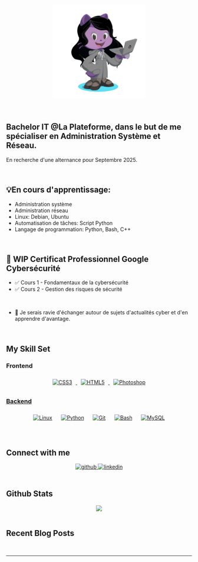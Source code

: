 <div align="center">
<img src="./octocat-1732095329861.png" style="width: 50%;" />
</div>

<br /> 

<br />

##  Bachelor IT @La Plateforme, dans le but de me spécialiser en Administration Système et Réseau.
En recherche d'une alternance pour Septembre 2025.

<br />

## 💡En cours d'apprentissage:

- Administration système 
- Administration réseau
- Linux: Debian, Ubuntu 
- Automatisation de tâches: Script Python 
- Langage de programmation: Python, Bash, C++
  
<br />  

##  👀 WIP Certificat Professionnel Google Cybersécurité <br />
- ✅ Cours 1 - Fondamentaux de la cybersécurité
- ✅ Cours 2 - Gestion des risques de sécurité
  
<br />

- 🔑 Je serais ravie d'échanger autour de sujets d'actualités cyber et d'en apprendre d'avantage.
    

<br/>  


## My Skill Set  


### Frontend  
<div align="center">  
<a href="https://www.w3schools.com/css/" target="_blank"><img style="margin: 10px" src="https://profilinator.rishav.dev/skills-assets/css3-original-wordmark.svg" alt="CSS3" height="50" /</a>  
<a href="https://en.wikipedia.org/wiki/HTML5" target="_blank"><img style="margin: 10px" src="https://profilinator.rishav.dev/skills-assets/html5-original-wordmark.svg" alt="HTML5" height="50" /</a>  
<a href="https://www.adobe.com/in/products/photoshop.html" target="_blank"><img style="margin: 10px" src="https://profilinator.rishav.dev/skills-assets/photoshop-plain.svg" alt="Photoshop" height="50" /</a> 
</div>

### Backend  
<div align="center">  
<a href="https://www.linux.org/" target="_blank"><img style="margin: 10px" src="https://profilinator.rishav.dev/skills-assets/linux-original.svg" alt="Linux" height="50" /></a>  
<a href="https://www.python.org/" target="_blank"><img style="margin: 10px" src="https://profilinator.rishav.dev/skills-assets/python-original.svg" alt="Python" height="50" /></a>  
<a href="https://github.com/" target="_blank"><img style="margin: 10px" src="https://profilinator.rishav.dev/skills-assets/git-scm-icon.svg" alt="Git" height="50" /></a>  
<a href="https://www.gnu.org/software/bash/" target="_blank"><img style="margin: 10px" src="https://profilinator.rishav.dev/skills-assets/gnu_bash-icon.svg" alt="Bash" height="50" /></a>  
<a href="https://www.mysql.com/" target="_blank"><img style="margin: 10px" src="https://profilinator.rishav.dev/skills-assets/mysql-original-wordmark.svg" alt="MySQL" height="50" /></a>  
</div>

<br/> 
</td><td valign="top" width="33%">
</td></tr></table>  
<br/>  

## Connect with me 
<div align="center">
  <a href="https://github.com/pauline-joly" target="_blank">
    <img src=https://img.shields.io/badge/github-%2324292e.svg?&style=for-the-badge&logo=github&logoColor=white alt=github style="margin-bottom: 5px;" />
  </a>
  <a href="https://www.linkedin.com/in/pauline-joly-b520b0333/" target="_blank">
    <img src=https://img.shields.io/badge/linkedin-%231E77B5.svg?&style=for-the-badge&logo=linkedin&logoColor=white alt=linkedin style="margin-bottom: 5px;" />
  </a>  
</div>  
  
<br/>  

## Github Stats
<div align="center"><img src="https://github-readme-stats.vercel.app/api?username=pauline-joly&show_icons=true&count_private=true&hide_border=true" align="center" /></div>  

<br/>  


## Recent Blog Posts  
<!-- BLOG-POST-LIST:START -->   
<!-- BLOG-POST-LIST:END -->   

<br/>  

----

